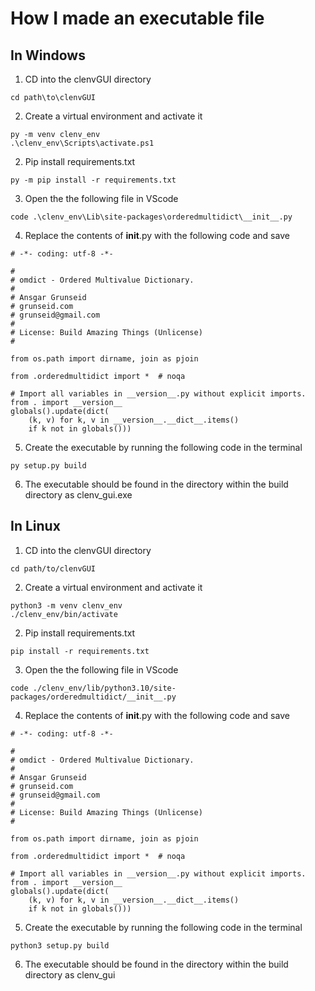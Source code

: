 # How I made an executable file
## In Windows
1. CD into the clenvGUI directory

```
cd path\to\clenvGUI
```

2. Create a virtual environment and activate it

```
py -m venv clenv_env
.\clenv_env\Scripts\activate.ps1
```

2. Pip install requirements.txt

```
py -m pip install -r requirements.txt
```

3. Open the the following file in VScode

```
code .\clenv_env\Lib\site-packages\orderedmultidict\__init__.py
```

4. Replace the contents of __init__.py with the following code and save

```
# -*- coding: utf-8 -*-

#
# omdict - Ordered Multivalue Dictionary.
#
# Ansgar Grunseid
# grunseid.com
# grunseid@gmail.com
#
# License: Build Amazing Things (Unlicense)
#

from os.path import dirname, join as pjoin

from .orderedmultidict import *  # noqa

# Import all variables in __version__.py without explicit imports.
from . import __version__
globals().update(dict(
    (k, v) for k, v in __version__.__dict__.items()
    if k not in globals()))

```

5. Create the executable by running the following code in the terminal

```
py setup.py build
```

6. The executable should be found in the directory within the build directory as
    clenv_gui.exe

## In Linux
1. CD into the clenvGUI directory

```
cd path/to/clenvGUI
```

2. Create a virtual environment and activate it

```
python3 -m venv clenv_env
./clenv_env/bin/activate
```

2. Pip install requirements.txt

```
pip install -r requirements.txt
```

3. Open the the following file in VScode

```
code ./clenv_env/lib/python3.10/site-packages/orderedmultidict/__init__.py
```

4. Replace the contents of __init__.py with the following code and save

```
# -*- coding: utf-8 -*-

#
# omdict - Ordered Multivalue Dictionary.
#
# Ansgar Grunseid
# grunseid.com
# grunseid@gmail.com
#
# License: Build Amazing Things (Unlicense)
#

from os.path import dirname, join as pjoin

from .orderedmultidict import *  # noqa

# Import all variables in __version__.py without explicit imports.
from . import __version__
globals().update(dict(
    (k, v) for k, v in __version__.__dict__.items()
    if k not in globals()))

```

5. Create the executable by running the following code in the terminal

```
python3 setup.py build
```

6. The executable should be found in the directory within the build directory as
    clenv_gui